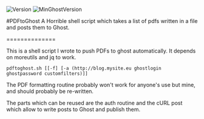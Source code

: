 ![Version](https://img.shields.io/badge/Version-0.0.1-blue.svg)
![MinGhostVersion](https://img.shields.io/badge/Min%20Ghost%20v.-%3E%3D%200.9.0-red.svg)

#PDFtoGhost
A Horrible shell script which takes a list of pdfs written in a file and posts them to Ghost.

==============

This is a shell script I wrote to push PDFs to ghost automatically.
It depends on moreutils and jq to work.

````shell
pdftoghost.sh [[-f] [-a (http://blog.mysite.eu ghostlogin ghostpassword customfilters)]]
````

The PDF formatting routine probably won't work for anyone's use but mine, and should probably be re-written.

The parts which can be reused are the auth routine and the cURL post which allow to write posts to Ghost and publish them.